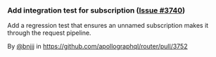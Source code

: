 ### Add integration test for subscription ([Issue #3740](https://github.com/apollographql/router/issues/3740))

Add a regression test that ensures an unnamed subscription makes it through the request pipeline.

By [@bnjjj](https://github.com/bnjjj) in https://github.com/apollographql/router/pull/3752